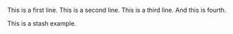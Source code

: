 This is a first line.
This is a second line.
This is a third line.
And this is fourth.

This is a stash example.